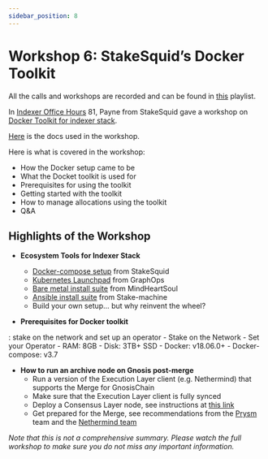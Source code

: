 ```yaml
---
sidebar_position: 8
---
```


# Workshop 6: StakeSquid’s Docker Toolkit

All the calls and workshops are recorded and can be found in [this](https://www.youtube.com/playlist?list=PLTqyKgxaGF3SvYpAaIFAj9Gr-Rp0l7gUa) playlist. 

In [Indexer Office Hours](https://www.youtube.com/channel/UCQ7G_cCufIVUdUUUf-jdoVA) 81, Payne from StakeSquid gave a workshop on [Docker Toolkit for indexer stack](https://www.youtube.com/watch?v=85Tw5dCMrwo).


[Here](https://github.com/StakeSquid/graphprotocol-testnet-docker) is the docs used in the workshop. 

Here is what is covered in the workshop: 

- How the Docker setup came to be
- What the Docket toolkit is used for 
- Prerequisites for using the toolkit
- Getting started with the toolkit 
- How to manage allocations using the toolkit
- Q&A 

## Highlights of the Workshop

- **Ecosystem Tools for Indexer Stack**
    - [Docker-compose setup](https://github.com/StakeSquid/graphprotocol-testnet-docker) from StakeSquid
    - [Kubernetes Launchpad](https://github.com/graphops/launchpad-starter) from GraphOps
    - [Bare metal install suite](https://github.com/MindHeartSoul/Graph-InstallSuite) from MindHeartSoul
    - [Ansible install suite](https://github.com/stakemachine/thegraph-ansible) from Stake-machine
    - Build your own setup… but why reinvent the wheel?

- **Prerequisites for Docker toolkit**

: stake on the network and set up an operator
    - Stake on the Network
    - Set your Operator
    - RAM: 8GB
    - Disk: 3TB+ SSD
    - Docker: v18.06.0+
    - Docker-compose: v3.7

- **How to run an archive node on Gnosis post-merge**
    - Run a version of the Execution Layer client (e.g. Nethermind) that supports the Merge for GnosisChain
    - Make sure that the Execution Layer client is fully synced 
    - Deploy a Consensus Layer node, see instructions at [this link](https://docs.gnosischain.com/node/consensus-layer-validator)
    - Get prepared for the Merge, see recommendations from the [Prysm](https://docs.prylabs.network/docs/prepare-for-merge) team and the [Nethermind team](https://docs.nethermind.io/nethermind/first-steps-with-nethermind/running-nethermind-post-merge)


*Note that this is not a comprehensive summary. Please watch the full workshop to make sure you do not miss any important information.*